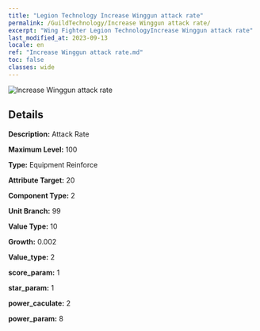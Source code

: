 ```yaml
---
title: "Legion Technology Increase Winggun attack rate"
permalink: /GuildTechnology/Increase Winggun attack rate/
excerpt: "Wing Fighter Legion TechnologyIncrease Winggun attack rate"
last_modified_at: 2023-09-13
locale: en
ref: "Increase Winggun attack rate.md"
toc: false
classes: wide
---
```



![Increase Winggun attack rate](/images/guild_technology/guild_tech_icon_6.png)

## Details

  **Description:** Attack Rate

  **Maximum Level:** 100

  **Type:** Equipment Reinforce

  **Attribute Target:** 20

  **Component Type:** 2

  **Unit Branch:** 99

  **Value Type:** 10

  **Growth:** 0.002

  **Value_type:** 2

  **score_param:** 1

  **star_param:** 1

  **power_caculate:** 2

  **power_param:** 8

